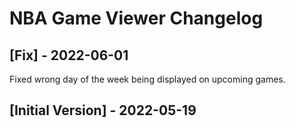 # NBA Game Viewer Changelog

## [Fix] - 2022-06-01

Fixed wrong day of the week being displayed on upcoming games.

## [Initial Version] - 2022-05-19
